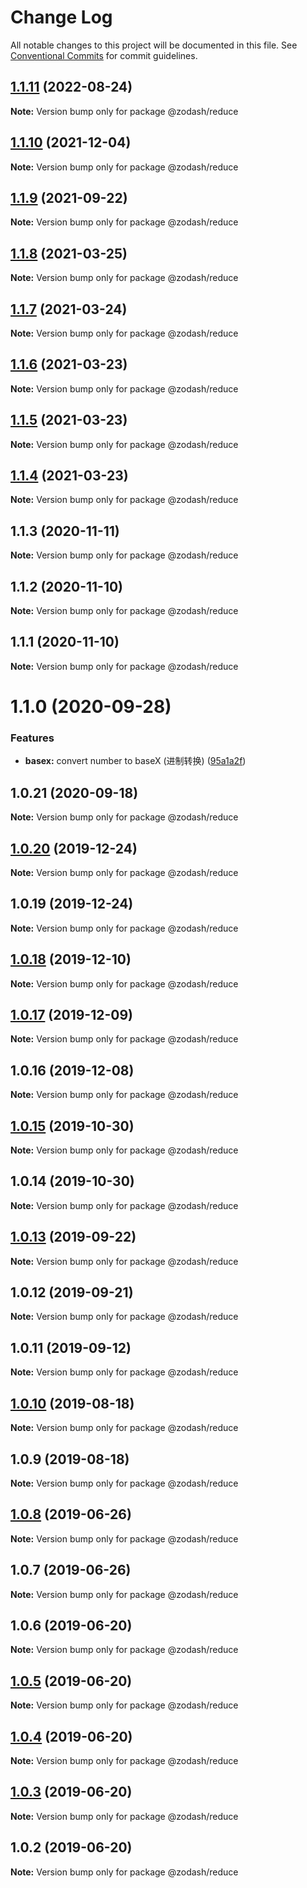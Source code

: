 # Change Log

All notable changes to this project will be documented in this file.
See [Conventional Commits](https://conventionalcommits.org) for commit guidelines.

## [1.1.11](https://github.com/zcorky/zodash/compare/@zodash/reduce@1.1.10...@zodash/reduce@1.1.11) (2022-08-24)

**Note:** Version bump only for package @zodash/reduce





## [1.1.10](https://github.com/zcorky/zodash/compare/@zodash/reduce@1.1.9...@zodash/reduce@1.1.10) (2021-12-04)

**Note:** Version bump only for package @zodash/reduce





## [1.1.9](https://github.com/zcorky/zodash/compare/@zodash/reduce@1.1.8...@zodash/reduce@1.1.9) (2021-09-22)

**Note:** Version bump only for package @zodash/reduce





## [1.1.8](https://github.com/zcorky/zodash/compare/@zodash/reduce@1.1.7...@zodash/reduce@1.1.8) (2021-03-25)

**Note:** Version bump only for package @zodash/reduce





## [1.1.7](https://github.com/zcorky/zodash/compare/@zodash/reduce@1.1.6...@zodash/reduce@1.1.7) (2021-03-24)

**Note:** Version bump only for package @zodash/reduce





## [1.1.6](https://github.com/zcorky/zodash/compare/@zodash/reduce@1.1.5...@zodash/reduce@1.1.6) (2021-03-23)

**Note:** Version bump only for package @zodash/reduce





## [1.1.5](https://github.com/zcorky/zodash/compare/@zodash/reduce@1.1.4...@zodash/reduce@1.1.5) (2021-03-23)

**Note:** Version bump only for package @zodash/reduce





## [1.1.4](https://github.com/zcorky/zodash/compare/@zodash/reduce@1.1.3...@zodash/reduce@1.1.4) (2021-03-23)

**Note:** Version bump only for package @zodash/reduce





## 1.1.3 (2020-11-11)

**Note:** Version bump only for package @zodash/reduce





## 1.1.2 (2020-11-10)

**Note:** Version bump only for package @zodash/reduce





## 1.1.1 (2020-11-10)

**Note:** Version bump only for package @zodash/reduce





# 1.1.0 (2020-09-28)


### Features

* **basex:** convert number to baseX (进制转换) ([95a1a2f](https://github.com/zcorky/zodash/commit/95a1a2f361d73de5caa3b8e297c1643e97e40983))





## 1.0.21 (2020-09-18)

**Note:** Version bump only for package @zodash/reduce





## [1.0.20](https://github.com/zcorky/zodash/compare/@zodash/reduce@1.0.19...@zodash/reduce@1.0.20) (2019-12-24)

**Note:** Version bump only for package @zodash/reduce





## 1.0.19 (2019-12-24)

**Note:** Version bump only for package @zodash/reduce





## [1.0.18](https://github.com/zcorky/zodash/compare/@zodash/reduce@1.0.17...@zodash/reduce@1.0.18) (2019-12-10)

**Note:** Version bump only for package @zodash/reduce





## [1.0.17](https://github.com/zcorky/zodash/compare/@zodash/reduce@1.0.16...@zodash/reduce@1.0.17) (2019-12-09)

**Note:** Version bump only for package @zodash/reduce





## 1.0.16 (2019-12-08)

**Note:** Version bump only for package @zodash/reduce





## [1.0.15](https://github.com/zcorky/zodash/compare/@zodash/reduce@1.0.14...@zodash/reduce@1.0.15) (2019-10-30)

**Note:** Version bump only for package @zodash/reduce





## 1.0.14 (2019-10-30)

**Note:** Version bump only for package @zodash/reduce





## [1.0.13](https://github.com/zcorky/zodash/compare/@zodash/reduce@1.0.12...@zodash/reduce@1.0.13) (2019-09-22)

**Note:** Version bump only for package @zodash/reduce





## 1.0.12 (2019-09-21)

**Note:** Version bump only for package @zodash/reduce





## 1.0.11 (2019-09-12)

**Note:** Version bump only for package @zodash/reduce





## [1.0.10](https://github.com/zcorky/zodash/compare/@zodash/reduce@1.0.9...@zodash/reduce@1.0.10) (2019-08-18)

**Note:** Version bump only for package @zodash/reduce





## 1.0.9 (2019-08-18)

**Note:** Version bump only for package @zodash/reduce





## [1.0.8](https://github.com/zcorky/zodash/compare/@zodash/reduce@1.0.7...@zodash/reduce@1.0.8) (2019-06-26)

**Note:** Version bump only for package @zodash/reduce





## 1.0.7 (2019-06-26)

**Note:** Version bump only for package @zodash/reduce





## 1.0.6 (2019-06-20)

**Note:** Version bump only for package @zodash/reduce





## [1.0.5](https://github.com/zcorky/zodash/compare/@zodash/reduce@1.0.4...@zodash/reduce@1.0.5) (2019-06-20)

**Note:** Version bump only for package @zodash/reduce





## [1.0.4](https://github.com/zcorky/zodash/compare/@zodash/reduce@1.0.3...@zodash/reduce@1.0.4) (2019-06-20)

**Note:** Version bump only for package @zodash/reduce





## [1.0.3](https://github.com/zcorky/zodash/compare/@zodash/reduce@1.0.2...@zodash/reduce@1.0.3) (2019-06-20)

**Note:** Version bump only for package @zodash/reduce





## 1.0.2 (2019-06-20)

**Note:** Version bump only for package @zodash/reduce
